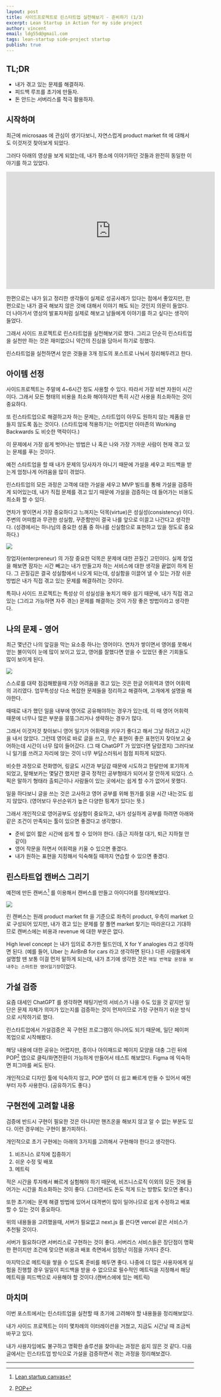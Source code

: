 ```yaml
---
layout: post
title: 사이드프로젝트로 린스타트업 실천해보기 - 준비하기 (1/3)
excerpt: Lean Startup in Action for my side project
author: vincent
email: ldg55d@gmail.com
tags: lean-startup side-project startup
publish: true
---
```


## TL;DR

- 내가 겪고 있는 문제를 해결하자.
- 피드백 루프를 초기에 만들자.
- 돈 안드는 서버리스를 적극 활용하자.

## 시작하며

최근에 microsaas 에 관심이 생기다보니, 자연스럽게 product market fit 에 대해서도 이것저것 찾아보게 되었다.

그러다 아래의 영상을 보게 되었는데, 내가 평소에 이야기하던 것들과 완전히 동일한 이야기를 하고 있었다.

<iframe width="560" height="315" src="https://www.youtube.com/embed/_6pl5GG8RQ4?si=azcWhYIS7zs6DuYC" title="YouTube video player" frameborder="0" allow="accelerometer; autoplay; clipboard-write; encrypted-media; gyroscope; picture-in-picture; web-share" allowfullscreen></iframe>

한편으로는 내가 읽고 정리한 생각들이 실제로 성공사례가 있다는 점에서 좋았지만, 한편으로는 내가 결국 해보지 않은 것에 대해서 이야기 해도 되는 것인지 의문이 들었다. 더 나아가서 영상의 발표자처럼 실제로 해보고 남들에게 이야기를 하고 싶다는 생각이 들었다.

그래서 사이드 프로젝트로 린스타트업을 실천해보기로 했다. 그리고 단순히 린스타트업을 실천만 하는 것은 재미없으니 약간의 진심을 담아서 하기로 정했다.

린스타트업을 실천하면서 얻은 것들을 3개 정도의 포스트로 나눠서 정리해두려고 한다.

## 아이템 선정

사이드프로젝트는 주말에 4~6시간 정도 사용할 수 있다. 따라서 가장 비싼 자원이 시간이다. 그래서 모든 형태의 비용을 최소화 해야하지만 특히 시간 사용을 최소화하는 것이 중요하다.

또 린스타트업으로 해결하고자 하는 문제는, 스타트업이 아무도 원하지 않는 제품을 만들지 않도록 돕는 것이다. (스타트업에 적용하기는 어렵지만 아마존의 Working Backwards 도 비슷한 맥락이다.)

이 문제에서 가장 쉽게 벗어나는 방법은 나 혹은 나와 가장 가까운 사람이 현재 겪고 있는 문제를 푸는 것이다.

예전 스타트업을 할 때 내가 문제의 당사자가 아니기 때문에 가설을 세우고 피드백을 받는게 엄청나게 어려움을 많이 겪었다.

린스타트업의 모든 과정은 고객에 대한 가설을 세우고 MVP 빌드를 통해 가설을 검증하게 되어있는데, 내가 직접 문제를 겪고 있기 때문에 가설을 검증하는 데 들어가는 비용도 최소화 할 수 있다.

연차가 쌓이면서 가장 중요하다고 느껴지는 덕목(virtue)은 성실성(consistency) 이다. 주변의 어떠함과 무관한 성실함, 꾸준함만이 결국 나를 앞으로 이끌고 나간다고 생각한다. (성경에서는 하나님의 중요한 성품 중 하나를 신실함으로 표현하고 있을 정도로 중요하다.)

![](/assets/img/2024/0113/consistency.png)

창업자(enterpreneur) 의 가장 중요한 덕목은 문제에 대한 끈질긴 고민이다. 실제 창업을 해보면 잠자는 시간 빼고는 내가 만들고자 하는 서비스에 대한 생각을 끝없이 하게 된다. 그 끈질김은 결국 성실함에서 나오게 되는데, 성실함을 이끌어 낼 수 있는 가장 쉬운 방법은 내가 직접 겪고 있는 문제를 해결하려는 것이다.

특히나 사이드 프로젝트는 특성상 이 성실성을 놓치기 매우 쉽기 때문에, 내가 직접 겪고 있는 (그리고 가능하면 자주 겪는) 문제를 해결하는 것이 가장 좋은 방법이라고 생각한다.

## 나의 문제 - 영어

최근 몇년간 나의 앞길을 막는 요소중 하나는 영어이다. 연차가 쌓이면서 영어를 못해서 얻는 불이익이 눈에 많이 보이고 있고, 영어를 잘했다면 얻을 수 있었던 좋은 기회들도 많이 보이게 된다.

![](https://i.imgflip.com/47ndyq.jpg)

스스로를 대략 점검해봤을때 가장 어려움을 겪고 있는 것은 한글 어휘력과 영어 어휘력의 괴리였다. 업무특성상 다소 복잡한 문제들을 정리하고 해결하며, 고개에게 설명을 해야한다.

때때로 내가 했던 일을 내부에 영어로 공유해야하는 경우가 있는데, 이 때 영어 어휘력 때문에 너무나 많은 부분을 뭉뚱그리거나 생략하는 경우가 많다.

그래서 이것저것 찾아보니 영어 일기가 어휘력을 키우기 좋다고 해서 그날 하려고 시간을 내서 앉았다. 그런데 영어로 바로 글을 쓰고, 무슨 표현이 좋은 표현인지 찾아보고 숮어하는데 시간이 너무 많이 들어갔다. (그 때 ChatGPT 가 있었다면 달랐겠지) 그러다보니 일기를 쓰려고 자리에 앉는 것이 너무 부담스러워서 점점 피하게 되었다.

비슷한 과정으로 전화영어, 링글도 시간과 부담감 때문에 시도하고 한달만에 포기하게 되었고, 말해보카는 몇달간 했지만 결국 정적인 공부형태가 되어서 잘 안하게 되었다. 스픽은 말하기 형태라 출퇴근이나 사람들이 있는 곳에서는 쉽게 할 수가 없어서 못했다.

일을 하다보니 글을 쓰는 것은 고사하고 영어 공부를 위해 뭔가를 읽을 시간 내는것도 쉽지 않았다. (영어보다 우선순위가 높은 다양한 핑계가 있다는 뜻.)

그래서 개인적으로 영어공부도 성실함이 중요하고, 내가 성실하게 공부를 하려면 아래와 같은 조건이 만족되는 툴이 있으면 좋겠다고 생각했다.

- 준비 없이 짧은 시간에 쉽게 할 수 있어야 한다. (출근 지하철 대기, 퇴근 지하철 안 같이)
- 영어 작문을 하면서 어휘력을 키울 수 있으면 좋겠다.
- 내가 원하는 표현을 지정해서 익숙해질 때까지 연습할 수 있으면 좋겠다.

## 린스타트업 캔버스 그리기

예전에 만든 캔버스[^1] 를 이용해서 캔버스를 만들고 아이디어를 정리해보았다.

![](/assets/img/2024/0113/canvas.png)

린 캔버스는 원래 product market fit 을 기준으로 좌측이 product, 우측이 market 으로 구성되어 있지만, 내가 겪고 있는 문제를 잘 풀면 market 찾기는 따라온다고 기대하므로 캔버스에는 비용과 revenue 에 대한 부분은 없다.

High level concept 는 내가 임의로 추가한 필드인데, X for Y analogies 라고 생각하면 된다. (예를 들어, Uber 는 AirBnB for cars 라고 생각하면 된다.) 다른 사람들에게 설명할 땐 보통 이걸 먼저 말하게 되는데, 내가 초기에 생각한 것은 `매일 번역할 문장을 보내주는 스마트한 영어일기장`이었다.

## 가설 검증

요즘 대세인 ChatGPT 를 생각하면 채팅기반의 서비스가 나을 수도 있을 것 같지만 일단은 문제 자체가 의미가 있는지를 검증하는 것이 먼저이므로 가장 구현하기 쉬운 방식으로 시작하기로 했다.

린스타트업에서 가설검증은 꼭 구현된 프로그램이 아니어도 되기 때문에, 일단 페이퍼 목업으로 시작해봤다.

해당 내용에 대한 공유는 어렵지만, 종이나 아이패드로 페이지 모양을 대충 그린 뒤에 POP[^2] 앱으로 클릭/화면전환이 가능하게 만들어서 테스트 해보았다. Figma 에 익숙하면 피그마를 써도 된다.

개인적으로 디자인 툴에 익숙하지 않고, POP 앱이 더 쉽고 빠르게 만들 수 있어서 예전부터 자주 사용한다. (공유하기도 좋다.)

## 구현전에 고려할 내용

검증에 반드시 구현이 필요한 것은 아니지만 핸즈온을 해보지 않고 알 수 없는 부분도 있다. 이런 경우에는 구현이 불가피하다.

개인적으로 초기 구현에는 아래의 3가지를 고려해서 구현해야 한다고 생각한다.

1. 비즈니스 로직에 집중하기
2. 쉬운 수정 및 배포
3. 메트릭

적은 시간을 투자해서 빠르게 실험해야 하기 때문에, 비즈니스로직 이외의 모든 것에 들어가는 시간을 최소화하는 것이 좋다. (그러면서도 돈도 적게 드는 방향도 찾으면 좋다.)

또한 초기에는 문제 해결 방법에 있어서 대격변이 많이 일어나므로 쉽게 수정하고 배포할 수 있는 것이 중요하다.

위의 내용들을 고려했을때, 서버가 필요없고 next.js 를 쓴다면 vercel 같은 서비스가 추천될 것이다.

서버가 필요하다면 서버리스로 구현하는 것이 좋다. 서버리스 서비스들은 장단점이 명확한 편이지만 조건에 맞으면 비용과 배포 측면에서 엄청난 이점을 가져다 준다.

마지막으로 메트릭을 쌓을 수 있도록 준비를 해두면 좋다. 나중에 더 많은 사용자에게 실험을 진행할 경우 일일이 피드백을 받을 수 없으므로 필수적인 메트릭을 지정해서 해당 메트릭을 피드백으로 사용해야 할 것이다.(캔버스에에 있는 메트릭)

## 마치며

이번 포스트에서는 린스타트업을 실천할 때 초기에 고려해야 할 내용들을 정리해보았다.

내가 사이드 프로젝트는 이미 몇차례의 이터레이션을 거쳤고, 지금도 시간날 때 조금씩 바꾸고 있다.

내가 사용자임에도 불구하고 명확한 솔루션을 찾아내는 과정은 쉽지 않은 것 같다. 다음 글에서는 린스타트업 방식으로 가설을 검증하면서 겪는 과정을 정리해보겠다.

---

[^1]: [Lean startup canvas](https://github.com/haandol/lean-startup-canvas)
[^2]: [POP](https://marvelapp.com/pop)

